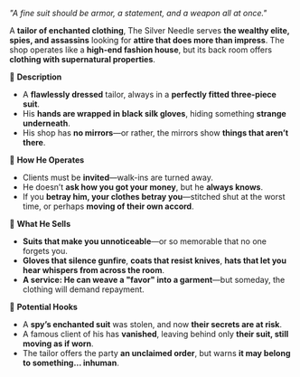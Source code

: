 _"A fine suit should be armor, a statement, and a weapon all at once."_

A **tailor of enchanted clothing**, The Silver Needle serves **the wealthy elite, spies, and assassins** looking for **attire that does more than impress**. The shop operates like a **high-end fashion house**, but its back room offers **clothing with supernatural properties**.

🔹 **Description**
- A **flawlessly dressed** tailor, always in a **perfectly fitted three-piece suit**.
- His **hands are wrapped in black silk gloves**, hiding something **strange underneath**.
- His shop has **no mirrors**—or rather, the mirrors show **things that aren’t there**.

🔹 **How He Operates**
- Clients must be **invited**—walk-ins are turned away.
- He doesn’t **ask how you got your money**, but he **always knows**.
- If you **betray him, your clothes betray you**—stitched shut at the worst time, or perhaps **moving of their own accord**.

🔹 **What He Sells**
- **Suits that make you unnoticeable**—or so memorable that no one forgets you.
- **Gloves that silence gunfire**, **coats that resist knives**, **hats that let you hear whispers from across the room**.
- **A service: He can weave a "favor" into a garment**—but someday, the clothing will demand repayment.

🔹 **Potential Hooks**
- A **spy’s enchanted suit** was stolen, and now **their secrets are at risk**.
- A famous client of his has **vanished**, leaving behind only **their suit, still moving as if worn**.
- The tailor offers the party **an unclaimed order**, but warns **it may belong to something… inhuman**.
